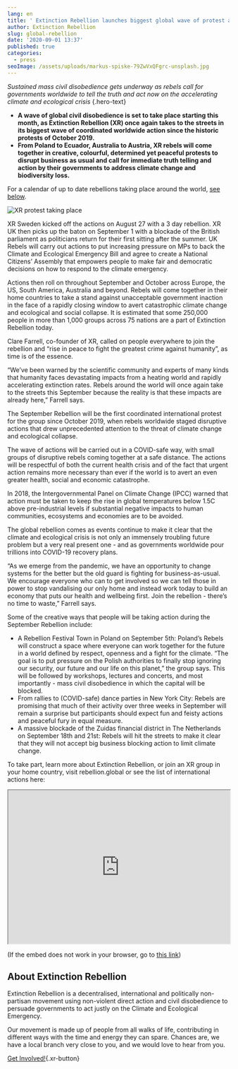 ```yaml
---
lang: en
title: ' Extinction Rebellion launches biggest global wave of protest action yet in September'
author: Extinction Rebellion
slug: global-rebellion
date: '2020-09-01 13:37'
published: true
categories:
  - press
seoImage: /assets/uploads/markus-spiske-79ZwVxQFgrc-unsplash.jpg
---
```

*Sustained mass civil disobedience gets underway as rebels call for governments worldwide to tell the truth and act now on the accelerating climate and ecological crisis* {.hero-text}

* **A wave of global civil disobedience is set to take place starting this month, as Extinction Rebellion (XR) once again takes to the streets in its biggest wave of coordinated worldwide action since the historic protests of October 2019.**
* **From Poland to Ecuador, Australia to Austria, XR rebels will come together in creative, colourful, determined yet peaceful protests to disrupt business as usual and call for immediate truth telling and action by their governments to address climate change and biodiversity loss.**

For a calendar of up to date rebellions taking place around the world, [see below](#calendar).

![XR protest taking place](/assets/uploads/markus-spiske-79ZwVxQFgrc-unsplash.jpg)

XR Sweden kicked off the actions on August 27 with a 3 day rebellion. XR UK then picks up the baton on September 1 with a blockade of the British parliament as politicians return for their first sitting after the summer. UK Rebels will carry out actions to put increasing pressure on MPs to back the Climate and Ecological Emergency Bill and agree to create a National Citizens’ Assembly that empowers people to make fair and democratic decisions on how to respond to the climate emergency.

Actions then roll on throughout September and October across Europe, the US, South America, Australia and beyond. Rebels will come together in their home countries to take a stand against unacceptable government inaction in the face of a rapidly closing window to avert catastrophic climate change and ecological and social collapse. It is estimated that some 250,000 people in more than 1,000 groups across 75 nations are a part of Extinction Rebellion today.

Clare Farrell, co-founder of XR, called on people everywhere to join the rebellion and “rise in peace to fight the greatest crime against humanity”, as time is of the essence.

“We’ve been warned by the scientific community and experts of many kinds that humanity faces devastating impacts from a heating world and rapidly accelerating extinction rates. Rebels around the world will once again take to the streets this September because the reality is that these impacts are already here,” Farrell says.

The September Rebellion will be the first coordinated international protest for the group since October 2019, when rebels worldwide staged disruptive actions that drew unprecedented attention to the threat of climate change and ecological collapse.

The wave of actions will be carried out in a COVID-safe way, with small groups of disruptive rebels coming together at a safe distance. The actions will be respectful of both the current health crisis and of the fact that urgent action remains more necessary than ever if the world is to avert an even greater health, social and economic catastrophe.

In 2018, the Intergovernmental Panel on Climate Change (IPCC) warned that action must be taken to keep the rise in global temperatures below 1.5C above pre-industrial levels if substantial negative impacts to human communities, ecosystems and economies are to be avoided.

The global rebellion comes as events continue to make it clear that the climate and ecological crisis is not only an immensely troubling future problem but a very real present one - and as governments worldwide pour trillions into COVID-19 recovery plans.

“As we emerge from the pandemic, we have an opportunity to change systems for the better but the old guard is fighting for business-as-usual. We encourage everyone who can to get involved so we can tell those in power to stop vandalising our only home and instead work today to build an economy that puts our health and wellbeing first. Join the rebellion - there’s no time to waste,” Farrell says.

Some of the creative ways that people will be taking action during the September Rebellion include:

* A Rebellion Festival Town in Poland on September 5th: Poland’s Rebels will construct a space where everyone can work together for the future in a world defined by respect, openness and a fight for the climate. “The goal is to put pressure on the Polish authorities to finally stop ignoring our security, our future and our life on this planet,” the group says. This will be followed by workshops, lectures and concerts, and most importantly - mass civil disobedience in which the capital will be blocked.
* From rallies to (COVID-safe) dance parties in New York City: Rebels are promising that much of their activity over three weeks in September will remain a surprise but participants should expect fun and feisty actions and peaceful fury in equal measure.
* A massive blockade of the Zuidas financial district in The Netherlands on September 18th and 21st: Rebels will hit the streets to make it clear that they will not accept big business blocking action to limit climate change.

To take part, learn more about Extinction Rebellion, or join an XR group in your home country, visit rebellion.global or see the list of <a name="calendar">international actions</a> here:

<iframe width="100%" height="348" src="https://cloud.organise.earth/apps/calendar/embed/madcGrAW5m4M95tq"></iframe>

(If the embed does not work in your browser, go to [this link](https://cloud.organise.earth/apps/calendar/p/madcGrAW5m4M95tq/dayGridMonth/now))

## **About Extinction Rebellion**

Extinction Rebellion is a decentralised, international and politically non-partisan movement using non-violent direct action and civil disobedience to persuade governments to act justly on the Climate and Ecological Emergency.

Our movement is made up of people from all walks of life, contributing in different ways with the time and energy they can spare. Chances are, we have a local branch very close to you, and we would love to hear from you.

[Get Involved!](/get-involved/){.xr-button}

